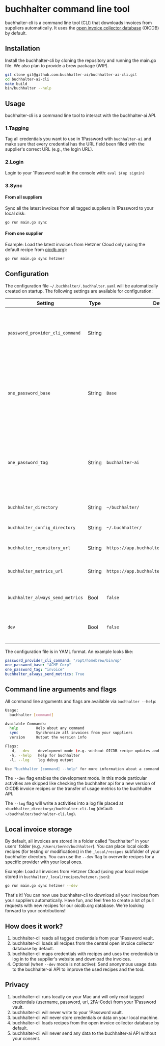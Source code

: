 # buchhalter command line tool

buchhalter-cli is a command line tool (CLI) that downloads invoices from suppliers automatically.
It uses the [open invoice collector database](https://github.com/oicdb/oicdb-repository) (OICDB) by default.

## Installation

Install the buchhalter-cli by cloning the repository and running the main.go file.
We also plan to provide a brew package (WIP).

```sh
git clone git@github.com:buchhalter-ai/buchhalter-ai-cli.git
cd buchhalter-ai-cli
make build
bin/buchhalter --help
```

## Usage

buchhalter-cli is a command line tool to interact with the buchhalter-ai API.

### 1.**Tagging**

Tag all credentials you want to use in 1Password with `buchhalter-ai` and make sure that every credential
has the URL field been filled with the supplier's correct URL (e.g., the login URL).

### 2.**Login**

Login to your 1Password vault in the console with: `eval $(op signin)`

### 3.**Sync**

#### From all suppliers

Sync all the latest invoices from all tagged suppliers in 1Password to your local disk:

```sh
go run main.go sync
```

#### From one supplier

Example: Load the latest invoices from Hetzner Cloud only (using the default recipe from [oicdb.org](https://oicdb.org/)):

```sh
go run main.go sync hetzner
```

## Configuration

The configuration file `~/.buchhalter/.buchhalter.yaml` will be automatically created on startup.
The following settings are available for configuration:

| Setting                          | Type   | Default                                           | Description |
| -------------------------------- | ------ | ------------------------------------------------- | ----------- |
| `password_provider_cli_command`       | String |                                                   | Path to the Password Manager CLI binary (e.g. `/usr/local/bin/op` for 1Password). If not configued, the binary will be automatically detected on the systems `$PATH`. |
| `one_password_base    `          | String | `Base`                                            | Name of the 1Password vault buchhalter-cli will query. Only items inside this vault are considered. Useful to limit the scope. If empty, buchhalter-cli will query all accessible items based on your login. See [Create and share vaults](https://support.1password.com/create-share-vaults/). |
| `one_password_tag`               | String | `buchhalter-ai`                                   | Name of the 1Password item tag buchhalter-cli will query. Only items with this particular tag are considered. Useful to limit the scope. If empty, buchhalter-cli will query all items in your vault. See [Organize with favorites and tags](https://support.1password.com/favorites-tags/) |
| `buchhalter_directory`           | String | `~/buchhalter/`                                   | Directory to store the invoices from suppliers into. |
| `buchhalter_config_directory`    | String | `~/.buchhalter/`                                  | Directory to store the buchhalter configuration. |
| `buchhalter_repository_url`      | String | `https://app.buchhalter.ai/api/cli/repository`    | API endpoint to download the latest OICDB invoice recipes. |
| `buchhalter_metrics_url`         | String | `https://app.buchhalter.ai/api/cli/metrics`       | API endpoint to send usage metrics. Disabled by default. Needs user agreement. |
| `buchhalter_always_send_metrics` | Bool   | `false`       | Activate / deactivate sending usage metrics to `buchhalter_metrics_url`. |
| `dev`                            | Bool   | `false`       | Activate / deactivate development mode for _buchhalter-cli_ (without updates and sending metrics). |

The configuration file is in YAML format.
An example looks like:

```yaml
password_provider_cli_command: "/opt/homebrew/bin/op"
one_password_base: "ACME Corp"
one_password_tag: "invoice"
buchhalter_always_send_metrics: True
```

## Command line arguments and flags

All command line arguments and flags are available via `buchhalter --help`:

```sh
Usage:
  buchhalter [command]

Available Commands:
  help        Help about any command
  sync        Synchronize all invoices from your suppliers
  version     Output the version info

Flags:
  -d, --dev    development mode (e.g. without OICDB recipe updates and sending metrics)
  -h, --help   help for buchhalter
  -l, --log    log debug output

Use "buchhalter [command] --help" for more information about a command.
```

The `--dev` flag enables the development mode.
In this mode particular activities are skipped like checking the buchhalter api for a new version of OICDB invoice recipes or the transfer of usage metrics to the buchhalter API.

The `--log` flag will write a activities into a log file placed at `<buchhalter_directory>/buchhalter-cli.log` (default: `~/buchhalter/buchhalter-cli.log`).

## Local invoice storage

By default, all invoices are stored in a folder called "buchhalter" in your users' folder (e.g. `/Users/bernd/buchhalter`).
You can place local oicdb recipes (for testing or modifications) in the `_local/recipes` subfolder of your buchhalter directory.
You can use the `--dev` flag to overwrite recipes for a specific provider with your local ones.

Example: Load all invoices from Hetzner Cloud (using your local recipe stored in `buchhalter/_local/recipes/hetzner.json`):

```sh
go run main.go sync hetzner --dev
```

That's it! You can now use buchhalter-cli to download all your invoices from your suppliers automatically.
Have fun, and feel free to create a lot of pull requests with new recipes for our oicdb.org database.
We're looking forward to your contributions!

## How does it work?

1. buchhalter-cli reads all tagged credentials from your 1Password vault.
2. buchhalter-cli loads all recipes from the central open invoice collector database by default.
3. buchhalter-cli maps credentials with recipes and uses the credentials to log in to the supplier's website and download the invoices.
4. Optional (when `--dev` mode is not active): Send anonymous usage data to the buchhalter-ai API to improve the used recipes and the tool.

## Privacy

1. buchhalter-cli runs locally on your Mac and will only read tagged credentials (username, password, url, 2FA-Code) from your 1Password vault.
2. buchhalter-cli will never write to your 1Password vault.
3. buchhalter-cli will never store credentials or data on your local machine.
4. buchhalter-cli loads recipes from the open invoice collector database by default.
5. buchhalter-cli will never send any data to the buchhalter-ai API without your consent.